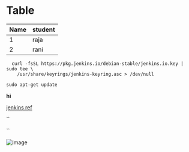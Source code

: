 # Table


|Name  | student 
-------|---------
|1     |raja 
|2     |rani


```
  curl -fsSL https://pkg.jenkins.io/debian-stable/jenkins.io.key | sudo tee \
    /usr/share/keyrings/jenkins-keyring.asc > /dev/null
  ```
  
  
  `
  sudo apt-get update
  `
  
  **hi**
  
  [jenkins ref](https://pkg.jenkins.io/debian-stable/)
  
  [](url)
  
  ``
  
  ``
  
  
  ![image](https://user-images.githubusercontent.com/92629578/209434275-3ec35820-7e31-4b5b-bf28-88df0e36adea.png)

